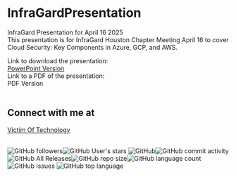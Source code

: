 # InfraGardPresentation

InfraGard Presentation for April 16 2025<BR />
This presentation is for InfraGard Houston Chapter Meeting April 16 to cover Cloud Security: Key Components in Azure, GCP, and AWS.<BR />

Link to download the presentation: <BR />
<A HREF="https://github.com/bvoris/InfraGardPresentation/raw/refs/heads/main/InfraGard%20April%20Chapter%20Meeting%20Cloud%20Security.pptx">PowerPoint Version<A /><BR />
Link to a PDF of the presentation: <BR />
<A HREF="https://github.com/bvoris/InfraGardPresentation/raw/refs/heads/main/InfraGard%20April%20Chapter%20Meeting%20Cloud%20Security.pdf"><A />PDF Version<BR />
<BR />

## Connect with me at
<A HREF="https://www.victimoftechnology.com">Victim Of Technology<A />
<BR /><BR />

<img alt="GitHub followers" src="https://img.shields.io/github/followers/bvoris?style=social"><img alt="GitHub User's stars" src="https://img.shields.io/github/stars/bvoris?style=social">
<img alt="GitHub" src="https://img.shields.io/github/license/bvoris/InfraGardPresentation"><img alt="GitHub commit activity" src="https://img.shields.io/github/commit-activity/m/bvoris/InfraGardPresentation"><img alt="GitHub All Releases" src="https://img.shields.io/github/downloads/bvoris/InfraGardPresentation/total"><img alt="GitHub repo size" src="https://img.shields.io/github/repo-size/bvoris/InfraGardPresentation"><img alt="GitHub language count" src="https://img.shields.io/github/languages/count/bvoris/InfraGardPresentation"><img alt="GitHub issues" src="https://img.shields.io/github/issues/bvoris/InfraGardPresentation">
<img alt="GitHub top language" src="https://img.shields.io/github/languages/top/bvoris/InfraGardPresentation">




